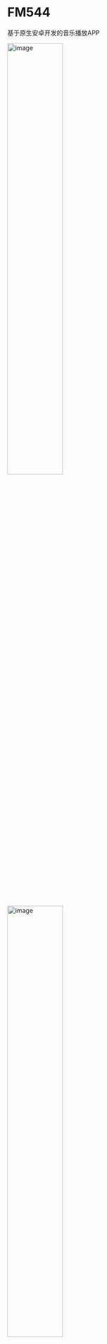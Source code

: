# FM544
基于原生安卓开发的音乐播放APP

<img src="https://user-images.githubusercontent.com/39265702/172758003-de11f25e-b2c4-487f-a8cd-0f14a5162686.jpg" alt="image" width="50%" height="50%">

<img src="https://user-images.githubusercontent.com/39265702/172758059-b51b155f-6f35-4aca-861d-5a7c9da351ba.jpg" alt="image" width="50%" height="50%">

<img src="https://user-images.githubusercontent.com/39265702/172758038-73a94934-1ef4-4128-ad2a-f35b8858cd71.jpg" alt="image" width="50%" height="50%">

<img src="https://user-images.githubusercontent.com/39265702/172758080-ee0561ee-a27c-48ca-bf22-40915d5dfc94.jpg" alt="image" width="50%" height="50%">

<img src="https://user-images.githubusercontent.com/39265702/172758088-091be349-d3d3-4a6b-908d-b8a7af10f530.jpg" alt="image" width="50%" height="50%">


